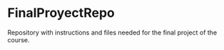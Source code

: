 # FinalProyectRepo
Repository with instructions and files needed for the final project of the course.
